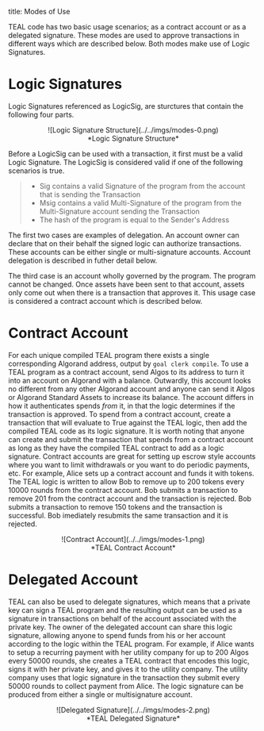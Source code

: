 title: Modes of Use

TEAL code has two basic usage scenarios; as a contract account or as a delegated signature. These modes are used to approve transactions in different ways which are described below. Both modes make use of Logic Signatures.
# Logic Signatures
Logic Signatures referenced as LogicSig, are sturctures that contain the following four parts.


<center>![Logic Signature Structure](../../imgs/modes-0.png)</center>
<center>*Logic Signature Structure*</center>

Before a LogicSig can be used with a transaction, it first must be a valid Logic Signature. The LogicSig is considered valid if one of the following scenarios is true.

> * Sig contains a valid Signature of the program from the account that is sending the Transaction
> * Msig contains a valid Multi-Signature of the program from the Multi-Signature account sending the Transaction
> * The hash of the program is equal to the Sender's Address
  

The first two cases are examples of delegation. An account owner can declare that on their behalf the signed logic can authorize transactions. These accounts can be either single or multi-signature accounts. Account delegation is described in futher detail below.

The third case is an account wholly governed by the program. The program cannot be changed. Once assets have been sent to that account, assets only come out when there is a transaction that approves it. This usage case is considered a contract account which is described below.
# Contract Account
For each unique compiled TEAL program there exists a single corresponding Algorand address, output by `goal clerk compile`. To use a TEAL program as a contract account, send Algos to its address to turn it into an account on Algorand with a balance. Outwardly, this account looks no different from any other Algorand account and anyone can send it Algos or Algorand Standard Assets to increase its balance.  The account differs in how it authenticates spends _from_ it, in that the logic determines if the transaction is approved. To spend from a contract account, create a transaction that will evaluate to True against the TEAL logic, then add the compiled TEAL code as its logic signature. It is worth noting that anyone can create and submit the transaction that spends from a contract account as long as they have the compiled TEAL contract to add as a logic signature.
Contract accounts are great for setting up escrow style accounts where you want to limit withdrawals or you want to do periodic payments, etc. For example, Alice sets up a contract account and funds it with tokens. The TEAL logic is written to allow Bob to remove up to 200 tokens every 10000 rounds from the contract account. Bob submits a transaction to remove 201 from the contract account and the transaction is rejected. Bob submits a transaction to remove 150 tokens and the transaction is successful. Bob imediately resubmits the same transaction and it is rejected.


<center>![Contract Account](../../imgs/modes-1.png)</center>
<center>*TEAL Contract Account*</center>

# Delegated Account
TEAL can also be used to delegate signatures, which means that a private key can sign a TEAL program and the resulting output can be used as a signature in transactions on behalf of the account associated with the private key. The owner of the delegated account can share this logic signature, allowing anyone to spend funds from his or her account according to the logic within the TEAL program.
For example, if Alice wants to setup a recurring payment with her utility company for up to 200 Algos every 50000 rounds, she creates a TEAL contract that encodes this logic, signs it with her private key, and gives it to the utility company. The utility company uses that logic signature in the transaction they submit every 50000 rounds to collect payment from Alice.
The logic signature can be produced from either a single or multisignature account.

<center>![Delegated Signature](../../imgs/modes-2.png)</center>
<center>*TEAL Delegated Signature*</center>